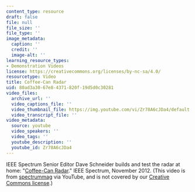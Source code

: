 ```yaml
---
content_type: resource
draft: false
file: null
file_size: ''
file_type: ''
image_metadata:
  caption: ''
  credit: ''
  image-alt: ''
learning_resource_types:
- Demonstration Videos
license: https://creativecommons.org/licenses/by-nc-sa/4.0/
resourcetype: Video
title: Coffee-Can Radar
uid: 80ad3a30-67e8-4371-820f-19d5d0c30281
video_files:
  archive_url: ''
  video_captions_file: ''
  video_thumbnail_file: https://img.youtube.com/vi/Zr78A6cJDa4/default.jpg
  video_transcript_file: ''
video_metadata:
  source: youtube
  video_speakers: ''
  video_tags: ''
  youtube_description: ''
  youtube_id: Zr78A6cJDa4
---
```

IEEE Spectrum Senior Editor Dave Schneider builds and test the radar at home: "[Coffee-Can Radar](http://spectrum.ieee.org/geek-life/hands-on/coffeecan-radar)." IEEE Spectrum, November 2012. (This video is from [spectrummag](http://www.youtube.com/user/spectrummag) via YouTube, and is not covered by our [Creative Commons license](https://ocw-studio.odl.mit.edu/terms/#cc).)